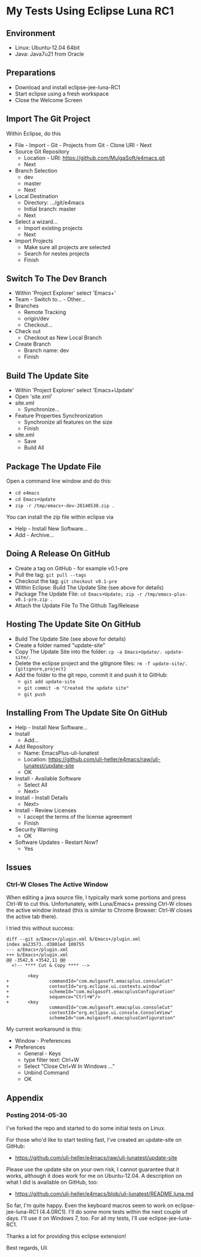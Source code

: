 My Tests Using Eclipse Luna RC1
===============================

Environment
-----------

* Linux: Ubuntu-12.04 64bit
* Java: Java7u21 from Oracle

Preparations
------------

* Download and install eclipse-jee-luna-RC1
* Start eclipse using a fresh workspace
* Close the Welcome Screen

Import The Git Project
----------------------

Within Eclipse, do this

* File - Import - Git - Projects from Git - Clone URI - Next
* Source Git Repository
    * Location - URI: https://github.com/MulgaSoft/e4macs.git
    * Next
* Branch Selection
    * dev
    * master
    * Next
* Local Destination
    * Directory: .../git/e4macs
    * Initial branch: master
    * Next
* Select a wizard...
    * Import existing projects
    * Next
* Import Projects
    * Make sure all projects are selected
    * Search for nestes projects
    * Finish

Switch To The Dev Branch
------------------------

* Within 'Project Explorer' select 'Emacs+'
* Team - Switch to... - Other...
* Branches
    * Remote Tracking
    * origin/dev
    * Checkout...
* Check out
    * Checkout as New Local Branch
* Create Branch
    * Branch name: dev
    * Finish

Build The Update Site
---------------------

* Within 'Project Explorer' select 'Emacs+Update'
* Open 'site.xml'
* site.xml
    * Synchronize...
* Feature Properties Synchronization
    * Synchronize all features on the size
    * Finish
* site.xml
    * Save
    * Build All

Package The Update File
-----------------------

Open a command line window and do this:

* `cd e4macs`
* `cd Emacs+Update`
* `zip -r /tmp/emacs+-dev-20140530.zip .`

You can install the zip file within eclipse via

* Help - Install New Software...
* Add - Archive...

Doing A Release On GitHub
-------------------------

* Create a tag on GitHub - for example v0.1-pre
* Pull the tag: `git pull --tags`
* Checkout the tag: `git checkout v0.1-pre`
* Within Eclipse: Build The Update Site (see above for details)
* Package The Update File: `cd Emacs+Update; zip -r /tmp/emacs-plus-v0.1-pre.zip .`
* Attach the Update File To The Github Tag/Release

Hosting The Update Site On GitHub
---------------------------------

* Build The Update Site (see above for details)
* Create a folder named "update-site"
* Copy The Update Site into the folder: `cp -a Emacs+Update/. update-site/.`
* Delete the eclipse project and the gitignore files: `rm -f update-site/.{gitignore,project}`
* Add the folder to the git repo, commit it and push it to GitHub:
    * `git add update-site`
    * `git commit -m "Created the update site"`
    * `git push`

Installing From The Update Site On GitHub
-----------------------------------------

* Help - Install New Software...
* Install
    * Add...
* Add Repository
    * Name: EmacsPlus-uli-lunatest
    * Location: https://github.com/uli-heller/e4macs/raw/uli-lunatest/update-site
    * OK
* Install - Available Software
    * Select All
    * Next>
* Install - Install Details
    * Next>
* Install - Review Licenses
    * I accept the terms of the license agreement
    * Finish
* Security Warning
    * OK
* Software Updates - Restart Now?
    * Yes

Issues
------

### Ctrl-W Closes The Active Window

When editing a java source file, I typically mark some portions and press Ctrl-W to cut this.
Unfortunately, with Luna/Emacs+ pressing Ctrl-W closes the active window instead (this is similar
to Chrome Browser: Ctrl-W closes the active tab there).

I tried this without success:

```
diff --git a/Emacs+/plugin.xml b/Emacs+/plugin.xml
index aa23573..d3801ed 100755
--- a/Emacs+/plugin.xml
+++ b/Emacs+/plugin.xml
@@ -3542,6 +3542,11 @@
  <!-- **** Cut & Copy **** -->
 
        <key
+               commandId="com.mulgasoft.emacsplus.consuleCut"
+               contextId="org.eclipse.ui.contexts.window"
+               schemeId="com.mulgasoft.emacsplusConfiguration"
+               sequence="Ctrl+W"/>
+       <key
                commandId="com.mulgasoft.emacsplus.consoleCut"
                contextId="org.eclipse.ui.console.ConsoleView"
                schemeId="com.mulgasoft.emacsplusConfiguration"
```

My current workaround is this:

* Window - Preferences
* Preferences
    * General - Keys
    * type filter text: Ctrl+W
    * Select "Close Ctrl+W In Windows ..."
    * Unbind Command
    * OK

Appendix
--------

### Posting 2014-05-30

I've forked the repo and started to do some initial tests on Linux.

For those who'd like to start testing fast, I've created an update-site on GitHub:

* https://github.com/uli-heller/e4macs/raw/uli-lunatest/update-site

Please use the update site on your own risk, I cannot guarantee that it works, although it does work for me on Ubuntu-12.04.
A description on what I did is available on GitHub, too:

* https://github.com/uli-heller/e4macs/blob/uli-lunatest/README.luna.md

So far, I'm quite happy. Even the keyboard macros seem to work on eclipse-jee-luna-RC1 (4.4.0RC1).
I'll do some more tests within the next couple of days. I'll use it on Windows 7, too. For all my tests, I'll use eclipse-jee-luna-RC1.

Thanks a lot for providing this eclipse extension!

Best regards, Uli
